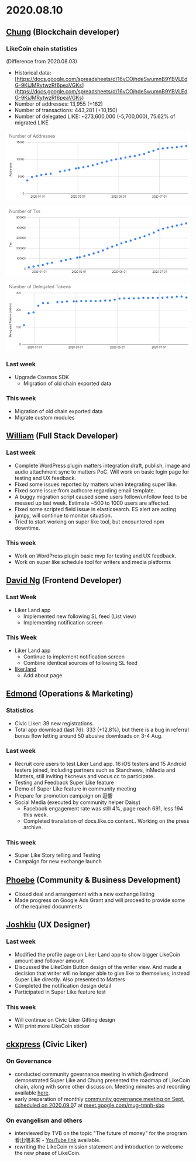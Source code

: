 # 2020.08.10

## [Chung](https://like.co/chungwu) \(Blockchain developer\) <a id="chung-blockchain-developer"></a>

### LikeCoin chain statistics <a id="likecoin-chain-statistics"></a>

\(Difference from 2020.08.03\)

* Historical data: [https://docs.google.com/spreadsheets/d/16vCOjhdeSwumnB9YBVLEdG-9KjJMRytwzRf6peaVGKs](https://docs.google.com/spreadsheets/d/16vCOjhdeSwumnB9YBVLEdG-9KjJMRytwzRf6peaVGKs)​
* Number of addresses: 13,955 \(+162\)
* Number of transactions: 443,281 \(+10,150\)
* Number of delegated LIKE: ~273,600,000 \(-5,700,000\), 75.62% of migrated LIKE

![](../../.gitbook/assets/image%20%2892%29.png)

![](../../.gitbook/assets/image%20%2893%29.png)

![](../../.gitbook/assets/image%20%2891%29.png)

### Last week <a id="last-week"></a>

* Upgrade Cosmos SDK
  * Migration of old chain exported data

### This week <a id="this-week"></a>

* Migration of old chain exported data
* Migrate custom modules

## ​[William](https://like.co/williamchong) \(Full Stack Developer\) <a id="william-full-stack-developer"></a>

### Last week <a id="last-week-1"></a>

* Complete WordPress plugin matters integration draft, publish, image and audio attachment sync to matters PoC. Will work on basic login page for testing and UX feedback.
* Fixed some issues reported by matters when integrating super like.
* Fixed some issue from authcore regarding email template.
* A buggy migration script caused some users follow/unfollow feed to be messed up last week. Estimate ~500 to 1000 users are affected.
* Fixed some scripted field issue in elasticsearch. ES alert are acting jumpy, will continue to monitor situation.
* Tried to start working on super like tool, but encountered npm downtime.

### This week <a id="this-week-1"></a>

* Work on WordPress plugin basic mvp for testing and UX feedback.
* Work on super like schedule tool for writers and media platforms

## ​[David Ng](https://github.com/nwingt) \(Frontend Developer\) <a id="david-ng-frontend-developer"></a>

### Last Week <a id="last-week-2"></a>

* Liker Land app
  * Implemented new following SL feed \(List view\)
  * Implementing notification screen

### **This Week** <a id="this-week-2"></a>

* Liker Land app
  * Continue to implement notification screen
  * Combine identical sources of following SL feed
* [liker.land](https://liker.land)
  * Add about page

## **​**[**Edmond**](https://like.co/edmondyu) **\(Operations & Marketing\)** <a id="edmond-operations-and-marketing"></a>

### **Statistics** <a id="statistics"></a>

* Civic Liker: 39 new registrations. 
* Total app download \(last 7d\): 333 \(+12.8%\), but there is a bug in referral bonus flow letting around 50 abusive downloads on 3-4 Aug.  

### **Last week** <a id="last-week-3"></a>

* Recruit core users to test Liker Land app.  16 iOS testers and 15 Android testers joined, including partners such as Standnews, inMedia and Matters, still inviting hkcnews and vocus.cc to participate.
* Testing and Feedback Super Like feature
* Demo of Super Like feature in community meeting
* Prepare for promotion campaign on 迴響
* Social Media \(executed by community helper Daisy\)
  * Facebook engagement rate was still 4%, page reach 691, less 194 this week.
  * Completed translation of docs.like.co content.. Working on the press archive.

### This week <a id="this-week-3"></a>

* Super Like Story telling and Testing
* Campaign for new exchange launch

## ​[Phoebe](https://like.co/phoebe_fb) \(Community & Business Development\) <a id="fbf6"></a>

* Closed deal and arrangement with a new exchange listing 
* Made progress on Google Ads Grant and will proceed to provide some of the required docunments

## ​[Joshkiu](https://like.co/joshkiu) \(UX Designer\) <a id="joshkiu-ux-designer"></a>

### Last week <a id="last-week-4"></a>

* Modified the profile page on Liker Land app to show bigger LikeCoin amount and follower amount
* Discussed the LikeCoin Button design of the writer view. And made a decision that writer will no longer able to give like to themselves, instead Super Like directly. Also presented to Matters
* Completed the notification design detail
* Participated in Super Like feature test

### This week <a id="this-week-4"></a>

* Will continue on Civic Liker Gifting design
* Will print more LikeCoin sticker

## ​[ckxpress](https://like.co/ckxpress) \(Civic Liker\) <a id="fbf6-1"></a>

### **On Governance**

* conducted community governance meeting in which @edmond demonstrated Super Like and Chung presented the roadmap of LikeCoin chain, along with some other discussion. Meeting minutes and recording available [here](https://medium.com/likecoin/likecoin-2020-08-community-governance-meeting-bfbfb54012c0).
* early preparation of monthly [community governance meeting on Sept, scheduled on 2020.09.0](https://medium.com/likecoin/likecoin-governance-meeting-2020-08-agenda-3be1fca577bb)7 at [meet.google.com/mug-tmnh-sbo](https://meet.google.com/mug-tmnh-sbo)

### On evangelism and others

* interviewed by TVB on the topic "The future of money" for the program 看出個未來 - [YouTube link](https://www.youtube.com/watch?v=NNzpNrTfPtA) available.
* rewriting the LikeCoin mission statement and introduction to welcome the new phase of LikeCoin.

